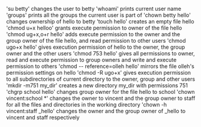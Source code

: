 'su betty' changes the user to betty
'whoami' prints current user name
'groups' prints all the groups the current user is part of
'chown betty hello' changes ownership of hello to betty
'touch hello' creates an empty file hello
'chmod u+x helloo' grants execute permission to owner of the file hello
'chmod ug+x,o+r hello' adds execute permission to the owner and the group owner of the file hello, and read permission to other users
'chmod ugo+x hello' gives execution permission of hello to the owner, the group owner and the other users
'chmod 753 hello' gives all permissions to owner, read and execute permission to group owners and write and execute permission to others
'chmod -- reference=olleh hello' mirrors the file olleh's permission settings on hello
'chmod -R ugo+x' gives execution permission to all subdirectories of current directory to the owner, group and other users
'mkdir -m751 my_dir' creates a new directory my_dir with permissions 751
'chgrp school hello' changes group owner for the file hello to school
'chown vincent:school *' changes the owner to vincent and the group owner to staff for all the files and directories in the working directory
'chown -h vincent:staff _hello' changes the owner and the group owner of _hello to vincent and staff respectively
